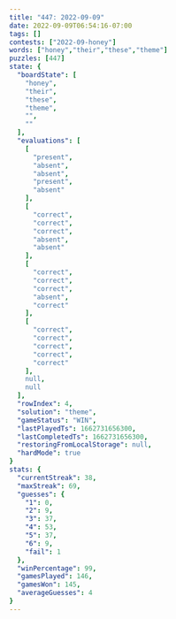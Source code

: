```yaml
---
title: "447: 2022-09-09"
date: 2022-09-09T06:54:16-07:00
tags: []
contests: ["2022-09-honey"]
words: ["honey","their","these","theme"]
puzzles: [447]
state: {
  "boardState": [
    "honey",
    "their",
    "these",
    "theme",
    "",
    ""
  ],
  "evaluations": [
    [
      "present",
      "absent",
      "absent",
      "present",
      "absent"
    ],
    [
      "correct",
      "correct",
      "correct",
      "absent",
      "absent"
    ],
    [
      "correct",
      "correct",
      "correct",
      "absent",
      "correct"
    ],
    [
      "correct",
      "correct",
      "correct",
      "correct",
      "correct"
    ],
    null,
    null
  ],
  "rowIndex": 4,
  "solution": "theme",
  "gameStatus": "WIN",
  "lastPlayedTs": 1662731656300,
  "lastCompletedTs": 1662731656300,
  "restoringFromLocalStorage": null,
  "hardMode": true
}
stats: {
  "currentStreak": 38,
  "maxStreak": 69,
  "guesses": {
    "1": 0,
    "2": 9,
    "3": 37,
    "4": 53,
    "5": 37,
    "6": 9,
    "fail": 1
  },
  "winPercentage": 99,
  "gamesPlayed": 146,
  "gamesWon": 145,
  "averageGuesses": 4
}
---
```


<!-- more -->
